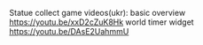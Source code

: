 Statue collect game
videos(ukr):
basic overview https://youtu.be/xxD2cZuK8Hk
world timer widget https://youtu.be/DAsE2UahmmU
